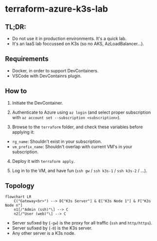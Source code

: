 # terraform-azure-k3s-lab

## TL;DR:

- Do not use it in production environments. It's a quick lab.
- It's an IaaS lab foccussed on K3s (so no AKS, AzLoadBalancer...).

## Requirements

- Docker, in order to support DevContainers.
- VSCode with DevContainrs plugin.

## How to

1. Initiate the DevContainer.

2. Authenticate to Azure using `az login` (and select proper subscription with `az account set --subscription <subscription>`).

3. Browse to the `terraform` folder, and check these variables before applying it:

  - `rg_name`: Shouldn't exist in your subscription.
  - `vm_prefix_name`: Shouldn't overlap with current VM's in your subscription.

4. Deploy it with `terraform apply`.

5. Log in to the VM, and have fun (`ssh gw` / `ssh k3s-1` / `ssh k3s-2` / ...).

## Topology

```mermaid
flowchart LR
    C("Gateway<br>") --> D["K3s Server"] & E["K3s Node 1"] & F["K3s Node n"]
    n1[/"Admin (ssh)"\] --> C
    n2[/"User (web)"\] --> C
```

- Server sufixed by (`-gw`) is the proxy for all traffic (`ssh` and `http/https`).
- Server sufixed by (`-0`) is the K3s server.
- Any other server is a K3s node.

